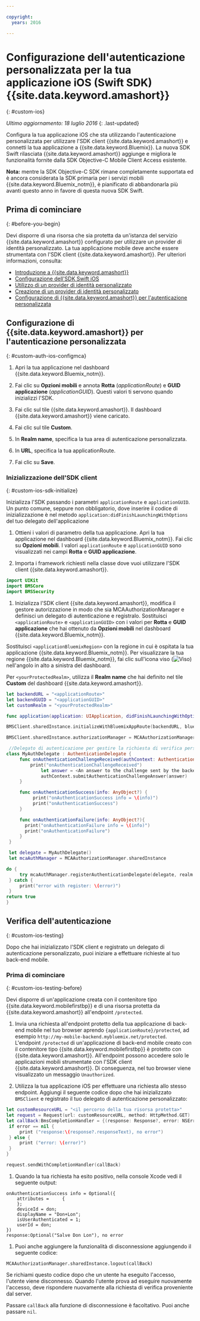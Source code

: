 ```yaml
---

copyright:
  years: 2016

---
```


# Configurazione dell'autenticazione personalizzata per la tua applicazione iOS (Swift SDK) {{site.data.keyword.amashort}}

{: #custom-ios}

*Ultimo aggiornamento: 18 luglio 2016*
{: .last-updated}


Configura la tua applicazione iOS che sta utilizzando l'autenticazione personalizzata per utilizzare l'SDK client {{site.data.keyword.amashort}} e connetti la tua applicazione a {{site.data.keyword.Bluemix}}.  La nuova SDK Swift rilasciata {{site.data.keyword.amashort}} aggiunge e migliora le funzionalità fornite dalla SDK Objective-C Mobile Client Access esistente.

**Nota:** mentre la SDK Objective-C SDK rimane completamente supportata ed è ancora considerata la SDK primaria per i servizi mobili {{site.data.keyword.Bluemix_notm}}, è pianificato di abbandonarla più avanti questo anno in favore di questa nuova SDK Swift.

## Prima di cominciare
{: #before-you-begin}

Devi disporre di una risorsa che sia protetta da un'istanza del servizio {{site.data.keyword.amashort}} configurato per utilizzare un provider di identità personalizzato.  La tua applicazione mobile deve anche essere strumentata con l'SDK client {{site.data.keyword.amashort}}.  Per ulteriori informazioni, consulta:
 * [Introduzione a {{site.data.keyword.amashort}}](https://console.{DomainName}/docs/services/mobileaccess/index.html)
 * [Configurazione dell'SDK Swift iOS](https://console.{DomainName}/docs/services/mobileaccess/getting-started-ios-swift-sdk.html)
 * [Utilizzo di un provider di identità personalizzato](https://console.{DomainName}/docs/services/mobileaccess/custom-auth.html)
 * [Creazione di un provider di identità personalizzato](https://console.{DomainName}/docs/services/mobileaccess/custom-auth-identity-provider.html)
 * [Configurazione di {{site.data.keyword.amashort}} per l'autenticazione personalizzata](https://console.{DomainName}/docs/services/mobileaccess/custom-auth-config-mca.html)


## Configurazione di {{site.data.keyword.amashort}} per l'autenticazione personalizzata
 {: #custom-auth-ios-configmca}

 1. Apri la tua applicazione nel dashboard {{site.data.keyword.Bluemix_notm}}.

 1. Fai clic su **Opzioni mobili** e annota **Rotta** (*applicationRoute*) e **GUID applicazione** (*applicationGUID*). Questi valori ti servono quando inizializzi l'SDK.

 1. Fai clic sul tile {{site.data.keyword.amashort}}. Il dashboard {{site.data.keyword.amashort}} viene caricato.

 1. Fai clic sul tile **Custom**.

 1. In **Realm name**, specifica la tua area di autenticazione personalizzata.

 1. In **URL**, specifica la tua applicationRoute.

 1. Fai clic su **Save**.




### Inizializzazione dell'SDK client
{: #custom-ios-sdk-initialize}

Inizializza l'SDK passando i parametri `applicationRoute` e `applicationGUID`. Un punto comune, seppure non obbligatorio, dove inserire il codice di inizializzazione è nel metodo `application:didFinishLaunchingWithOptions` del tuo delegato dell'applicazione

1. Ottieni i valori di parametro della tua applicazione. Apri la tua applicazione nel dashboard {{site.data.keyword.Bluemix_notm}}. Fai clic su **Opzioni mobili**. I valori `applicationRoute` e `applicationGUID` sono visualizzati nei campi **Rotta** e **GUID applicazione**.

1. Importa i framework richiesti nella classe dove vuoi utilizzare l'SDK client {{site.data.keyword.amashort}}.

 ```Swift
 import UIKit
 import BMSCore
 import BMSSecurity
```

1. Inizializza l'SDK client {{site.data.keyword.amashort}}, modifica il gestore autorizzazione in modo che sia MCAAuthorizationManager e definisci un delegato di autenticazione e registralo. Sostituisci `<applicationRoute>` e `<applicationGUID>` con
i valori per **Rotta** e **GUID applicazione** che hai ottenuto da **Opzioni mobili** nel dashboard {{site.data.keyword.Bluemix_notm}}. 

  Sostituisci `<applicationBluemixRegion>` con la regione in cui è ospitata la tua applicazione {{site.data.keyword.Bluemix_notm}}. Per visualizzare la tua regione {{site.data.keyword.Bluemix_notm}}, fai clic sull'icona viso (![Viso](/face.png "Viso")) nell'angolo in alto a sinistra del dashboard. 

  Per `<yourProtectedRealm>`, utilizza il **Realm name** che hai definito nel tile **Custom** del dashboard {{site.data.keyword.amashort}}.

 ```Swift
 let backendURL = "<applicationRoute>"
 let backendGUID = "<applicationGUID>"
 let customRealm = "<yourProtectedRealm>"

 func application(application: UIApplication, didFinishLaunchingWithOptions launchOptions: [NSObject: AnyObject]?) -> Bool {

 BMSClient.sharedInstance.initializeWithBluemixAppRoute(backendURL, bluemixAppGUID: backendGUID, bluemixRegion: BMSClient.<applicationBluemixRegion>)

 BMSClient.sharedInstance.authorizationManager = MCAAuthorizationManager.sharedInstance

  //Delegato di autenticazione per gestire la richiesta di verifica personalizzata
 class MyAuthDelegate : AuthenticationDelegate {
      func onAuthenticationChallengeReceived(authContext: AuthenticationContext, challenge: AnyObject){
          print("onAuthenticationChallengeReceived")
              let answer = <An answer to the challenge sent by the backend (Should be of type [String:AnyObject])>
              authContext.submitAuthenticationChallengeAnswer(answer)
      }

      func onAuthenticationSuccess(info: AnyObject?) {
           print("onAuthenticationSuccess info = \(info)")
           print("onAuthenticationSuccess")
      }

      func onAuthenticationFailure(info: AnyObject?){
        print("onAuthenticationFailure info = \(info)")
        print("onAuthenticationFailure")
      }
  }

  let delegate = MyAuthDelegate()
  let mcaAuthManager = MCAAuthorizationManager.sharedInstance

 do {
      try mcaAuthManager.registerAuthenticationDelegate(delegate, realm: customRealm)
  } catch {
      print("error with register: \(error)")
  }
 return true
 }   
 ```

## Verifica dell'autenticazione
{: #custom-ios-testing}

Dopo che hai inizializzato l'SDK client e registrato un delegato di autenticazione personalizzato, puoi iniziare a effettuare richieste al tuo back-end mobile.

### Prima di cominciare
{: #custom-ios-testing-before}

 Devi disporre di un'applicazione creata con il contenitore tipo {{site.data.keyword.mobilefirstbp}} e di una risorsa protetta da {{site.data.keyword.amashort}} all'endpoint `/protected`.

1. Invia una richiesta all'endpoint protetto della tua applicazione di back-end mobile nel tuo browser aprendo `{applicationRoute}/protected`, ad esempio `http://my-mobile-backend.mybluemix.net/protected`.
  L'endpoint `/protected` di un'applicazione di back-end mobile creato con il contenitore tipo {{site.data.keyword.mobilefirstbp}} è protetto con {{site.data.keyword.amashort}}. All'endpoint possono accedere solo le applicazioni mobili strumentate con l'SDK client {{site.data.keyword.amashort}}. Di conseguenza, nel tuo browser viene visualizzato un messaggio `Unauthorized`.

1. Utilizza la tua applicazione iOS per effettuare una richiesta allo stesso endpoint. Aggiungi il seguente codice dopo che hai inizializzato `BMSClient` e registrato il tuo delegato di autenticazione personalizzato:

 ```Swift
 let customResourceURL = "<il percorso della tua risorsa protetta>"
 let request = Request(url: customResourceURL, method: HttpMethod.GET)
 let callBack:BmsCompletionHandler = {(response: Response?, error: NSError?) in
  if error == nil {
      print ("response:\(response?.responseText), no error")
  } else {
      print ("error: \(error)")
  }
 }

 request.sendWithCompletionHandler(callBack)
 ```

1. 	Quando la tua richiesta ha esito positivo, nella console Xcode vedi il seguente output:

 ```
 onAuthenticationSuccess info = Optional({
     attributes =     {
     };
     deviceId = don;
     displayName = "Don+Lon";
     isUserAuthenticated = 1;
     userId = don;
 })
 response:Optional("Salve Don Lon"), no error
 ```

1. Puoi anche aggiungere la funzionalità di disconnessione aggiungendo il seguente codice:

 ```
 MCAAuthorizationManager.sharedInstance.logout(callBack)
 ```  

 Se richiami questo codice dopo che un utente ha eseguito l'accesso, l'utente viene disconnesso. Quando l'utente prova ad eseguire nuovamente l'accesso, deve rispondere nuovamente alla richiesta di verifica proveniente dal server.

 Passare `callBack` alla funzione di disconnessione è facoltativo. Puoi anche passare `nil`.
